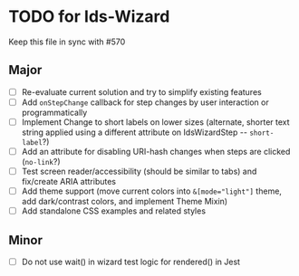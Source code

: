 # TODO for Ids-Wizard

Keep this file in sync with #570

## Major

- [ ] Re-evaluate current solution and try to simplify existing features
- [ ] Add `onStepChange` callback for step changes by user interaction or programmatically
- [ ] Implement Change to short labels on lower sizes (alternate, shorter text string applied using a different attribute on IdsWizardStep -- `short-label`?)
- [ ] Add an attribute for disabling URI-hash changes when steps are clicked (`no-link`?)
- [ ] Test screen reader/accessibility (should be similar to tabs) and fix/create ARIA attributes
- [ ] Add theme support (move current colors into `&[mode="light"]` theme, add dark/contrast colors, and implement Theme Mixin)
- [ ] Add standalone CSS examples and related styles

## Minor

- [ ] Do not use wait() in wizard test logic for rendered() in Jest
